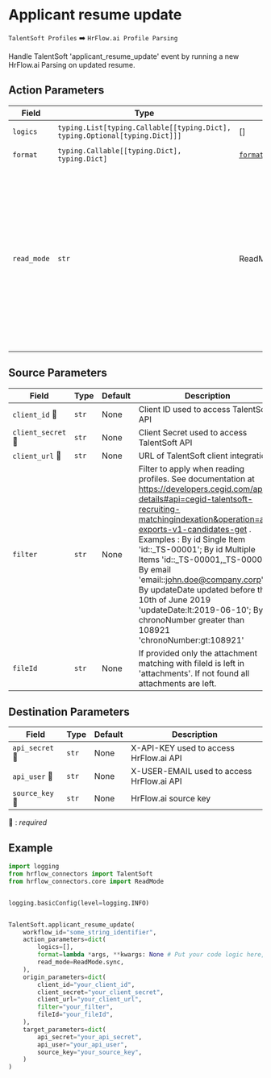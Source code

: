 # Applicant resume update
`TalentSoft Profiles` :arrow_right: `HrFlow.ai Profile Parsing`

Handle TalentSoft 'applicant_resume_update' event by running a new HrFlow.ai Parsing on updated resume.



## Action Parameters

| Field | Type | Default | Description |
| ----- | ---- | ------- | ----------- |
| `logics`  | `typing.List[typing.Callable[[typing.Dict], typing.Optional[typing.Dict]]]` | [] | List of logic functions |
| `format`  | `typing.Callable[[typing.Dict], typing.Dict]` | [`format_ts_candidate`](../connector.py#L328) | Formatting function |
| `read_mode`  | `str` | ReadMode.sync | If 'incremental' then `read_from` of the last run is given to Origin Warehouse during read. **The actual behavior depends on implementation of read**. In 'sync' mode `read_from` is neither fetched nor given to Origin Warehouse during read. |

## Source Parameters

| Field | Type | Default | Description |
| ----- | ---- | ------- | ----------- |
| `client_id` :red_circle: | `str` | None | Client ID used to access TalentSoft API |
| `client_secret` :red_circle: | `str` | None | Client Secret used to access TalentSoft API |
| `client_url` :red_circle: | `str` | None | URL of TalentSoft client integration |
| `filter`  | `str` | None | Filter to apply when reading profiles. See documentation at https://developers.cegid.com/api-details#api=cegid-talentsoft-recruiting-matchingindexation&operation=api-exports-v1-candidates-get . Examples : By id Single Item 'id::_TS-00001'; By id Multiple Items 'id::_TS-00001,_TS-00002'; By email 'email::john.doe@company.corp'; By updateDate updated before the 10th of June 2019 'updateDate:lt:2019-06-10'; By chronoNumber greater than 108921  'chronoNumber:gt:108921' |
| `fileId`  | `str` | None | If provided only the attachment matching with fileId is left in 'attachments'. If not found all attachments are left. |

## Destination Parameters

| Field | Type | Default | Description |
| ----- | ---- | ------- | ----------- |
| `api_secret` :red_circle: | `str` | None | X-API-KEY used to access HrFlow.ai API |
| `api_user` :red_circle: | `str` | None | X-USER-EMAIL used to access HrFlow.ai API |
| `source_key` :red_circle: | `str` | None | HrFlow.ai source key |

:red_circle: : *required*

## Example

```python
import logging
from hrflow_connectors import TalentSoft
from hrflow_connectors.core import ReadMode


logging.basicConfig(level=logging.INFO)


TalentSoft.applicant_resume_update(
    workflow_id="some_string_identifier",
    action_parameters=dict(
        logics=[],
        format=lambda *args, **kwargs: None # Put your code logic here,
        read_mode=ReadMode.sync,
    ),
    origin_parameters=dict(
        client_id="your_client_id",
        client_secret="your_client_secret",
        client_url="your_client_url",
        filter="your_filter",
        fileId="your_fileId",
    ),
    target_parameters=dict(
        api_secret="your_api_secret",
        api_user="your_api_user",
        source_key="your_source_key",
    )
)
```